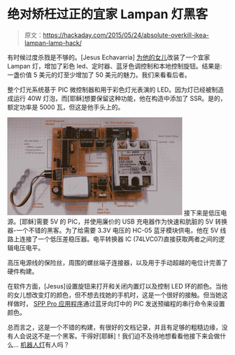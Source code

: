 # 绝对矫枉过正的宜家 Lampan 灯黑客

> 原文：<https://hackaday.com/2015/05/24/absolute-overkill-ikea-lampan-lamp-hack/>

有时候过度杀戮是不够的。[Jesus Echavarria] [为他的女儿](http://www.jechavarria.com/2015/04/22/hacking-a-lampan-ikea-lamp/)改装了一个宜家 Lampan 灯，增加了彩色 led、定时器、蓝牙色调控制和本地控制旋钮。结果是:一盏价值 5 美元的灯至少增加了 50 美元的魅力。我们来看看后者。

整个灯光系统基于 PIC 微控制器和用于彩色灯光表演的 LED。因为灯已经被制造成运行 40W 灯泡，而[耶稣]想要保留这种功能，他在构造中添加了 SSR。是的，额定功率是 5000 瓦，但这是他手头上的。

[![Top-Elements](img/a7b1c8deb469034a093fba2be6d77831.png)](https://hackaday.com/wp-content/uploads/2015/05/top-elements.jpg) 接下来是低压电源。[耶稣]需要 5V 的 PIC，并使用廉价的 USB 充电器作为快速和肮脏的 5V 转换器-一个不错的黑客。为了给需要 3.3V 电压的 HC-05 蓝牙模块供电，他在 5V 线路上连接了一个低压差稳压器。电平转换器 IC (74LVC07)直接获取两者之间的逻辑电压电平。

高压电源线的保险丝，周围的螺丝端子连接器，以及用于手动超越的电位计完善了硬件构建。

在软件方面，[Jesus]设置旋钮来打开和关闭内置灯以及控制 LED 环的颜色。当他的女儿想改变灯的颜色，但不想去找她的手机时，这是一个很好的接触。但当她这样做时， [SPP Pro 应用程序](https://play.google.com/store/apps/details?id=mobi.dzs.android.BLE_SPP_PRO&hl=en)通过蓝牙向灯中的 PIC 发送预编程的串行命令来设置颜色。

总而言之，这是一个不错的构建，有很好的文档记录，并且有足够的粗糙边缘，没有人会说这不是一个黑客。干得好[耶稣]！我们迫不及待地想看看他接下来会做什么… [机器人灯](http://hackaday.com/2011/09/08/anthropomorphizing-an-ikea-lamp-like-pixar-but-in-real-life/)有人吗？
